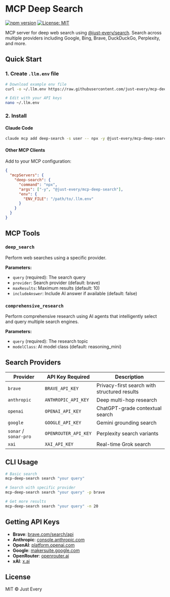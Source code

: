 # MCP Deep Search

[![npm version](https://badge.fury.io/js/%40just-every%2Fmcp-deep-search.svg)](https://www.npmjs.com/package/@just-every/mcp-deep-search)
[![License: MIT](https://img.shields.io/badge/License-MIT-yellow.svg)](https://opensource.org/licenses/MIT)

MCP server for deep web search using [@just-every/search](https://github.com/just-every/search). Search across multiple providers including Google, Bing, Brave, DuckDuckGo, Perplexity, and more.

## Quick Start

### 1. Create `.llm.env` file

```bash
# Download example env file
curl -o ~/.llm.env https://raw.githubusercontent.com/just-every/mcp-deep-search/main/.env.example

# Edit with your API keys
nano ~/.llm.env
```

### 2. Install

#### Claude Code
```bash
claude mcp add deep-search -s user -- npx -y @just-every/mcp-deep-search -e ENV_FILE=$HOME/.llm.env
```

#### Other MCP Clients
Add to your MCP configuration:
```json
{
  "mcpServers": {
    "deep-search": {
      "command": "npx",
      "args": ["-y", "@just-every/mcp-deep-search"],
      "env": {
        "ENV_FILE": "/path/to/.llm.env"
      }
    }
  }
}
```

## MCP Tools

### `deep_search`
Perform web searches using a specific provider.

**Parameters:**
- `query` (required): The search query
- `provider`: Search provider (default: brave)
- `maxResults`: Maximum results (default: 10)
- `includeAnswer`: Include AI answer if available (default: false)

### `comprehensive_research`
Perform comprehensive research using AI agents that intelligently select and query multiple search engines.

**Parameters:**
- `query` (required): The research topic
- `modelClass`: AI model class (default: reasoning_mini)

## Search Providers

| Provider | API Key Required | Description |
|----------|-----------------|-------------|
| `brave` | `BRAVE_API_KEY` | Privacy-first search with structured results |
| `anthropic` | `ANTHROPIC_API_KEY` | Deep multi-hop research |
| `openai` | `OPENAI_API_KEY` | ChatGPT-grade contextual search |
| `google` | `GOOGLE_API_KEY` | Gemini grounding search |
| `sonar` / `sonar-pro` | `OPENROUTER_API_KEY` | Perplexity search variants |
| `xai` | `XAI_API_KEY` | Real-time Grok search |

## CLI Usage

```bash
# Basic search
mcp-deep-search search "your query"

# Search with specific provider
mcp-deep-search search "your query" -p brave

# Get more results
mcp-deep-search search "your query" -n 20
```

## Getting API Keys

- **Brave**: [brave.com/search/api](https://brave.com/search/api/)
- **Anthropic**: [console.anthropic.com](https://console.anthropic.com/)
- **OpenAI**: [platform.openai.com](https://platform.openai.com/)
- **Google**: [makersuite.google.com](https://makersuite.google.com/)
- **OpenRouter**: [openrouter.ai](https://openrouter.ai/)
- **xAI**: [x.ai](https://x.ai/)

## License

MIT © Just Every
